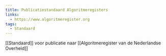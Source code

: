 ```yaml
---
title: Publicatiestandaard Algoritmeregisters
links:
  - https://www.algoritmeregister.org
tags:
  - Standaard
---
```

[[Standaard]] voor publicatie naar [[Algoritmeregister van de Nederlandse Overheid]]

